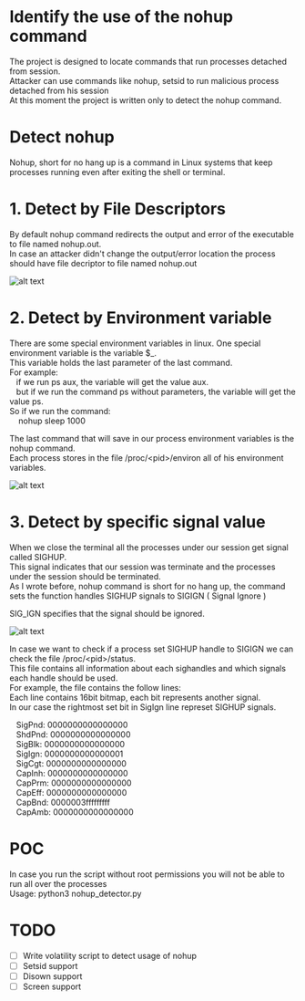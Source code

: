 # Identify the use of the nohup command
The project is designed to locate commands that run processes detached from session. </br>
Attacker can use commands like nohup, setsid to run malicious process detached from his session </br>
At this moment the project is written only to detect the nohup command.

# Detect nohup

  Nohup, short for no hang up is a command in Linux systems that keep processes running even after exiting the shell or terminal.

  # 1. Detect by File Descriptors 
  By default nohup command redirects the output and error of the executable to file named nohup.out. </br>
  In case an attacker didn't change the output/error location the process should have file decriptor to file named nohup.out
  
![alt text](https://github.com/0x0ranm/NoHup-Finder/blob/master/fd.png?raw=true)


  # 2. Detect by Environment variable
  
  There are some special environment variables in linux.
  One special environment variable is the variable $_. </br>
  This variable holds the last parameter of the last command.</br>
  For example: </br>
  &nbsp;&nbsp;&nbsp;if we run ps aux, the variable will get the value aux. </br>
  &nbsp;&nbsp;&nbsp;but if we run the command ps without parameters, the variable will get the value ps. </br>
  So if we run the command: </br>
   &nbsp;&nbsp;&nbsp; nohup sleep 1000 </br>
  
  The last command that will save in our process environment variables is the nohup command. </br>
  Each process stores in the file /proc/\<pid\>/environ all of his environment variables. </br>
  
  ![alt text](https://github.com/0x0ranm/NoHup-Finder/blob/master/Environment.png?raw=true)
  
  # 3. Detect by specific signal value
  
  When we close the terminal all the processes under our session get signal called SIGHUP. </br>
  This signal indicates that our session was terminate and the processes under the session should be terminated. </br>
  As I wrote before, nohup command is short for no hang up, the command sets the function handles SIGHUP signals to SIGIGN ( Signal Ignore ) </br>
  
  SIG_IGN specifies that the signal should be ignored.
  
  
  ![alt text](https://github.com/0x0ranm/NoHup-Finder/blob/master/Source.png?raw=true)
  
  
  In case we want to check if a process set SIGHUP handle to SIGIGN we can check the file /proc/\<pid\>/status. </br>
  This file contains all information about each sighandles and which signals each handle should be used. </br>
  For example, the file contains the follow lines: </br>
  Each line contains 16bit bitmap, each bit represents another signal. </br>
  In our case the rightmost set bit in SigIgn line represet SIGHUP signals. </br>
 
&nbsp;&nbsp;&nbsp;SigPnd: 0000000000000000 </br>
&nbsp;&nbsp;&nbsp;ShdPnd: 0000000000000000 </br>
&nbsp;&nbsp;&nbsp;SigBlk: 0000000000000000 </br>
&nbsp;&nbsp;&nbsp;SigIgn: 0000000000000001 </br>
&nbsp;&nbsp;&nbsp;SigCgt: 0000000000000000 </br>
&nbsp;&nbsp;&nbsp;CapInh: 0000000000000000 </br>
&nbsp;&nbsp;&nbsp;CapPrm: 0000000000000000 </br>
&nbsp;&nbsp;&nbsp;CapEff: 0000000000000000 </br>
&nbsp;&nbsp;&nbsp;CapBnd: 0000003fffffffff </br>
&nbsp;&nbsp;&nbsp;CapAmb: 0000000000000000 </br>


# POC

In case you run the script without root permissions you will not be able to run all over the processes </br>
Usage: python3 nohup_detector.py 


# TODO
- [ ] Write volatility script to detect usage of nohup
- [ ] Setsid support
- [ ] Disown support
- [ ] Screen support
